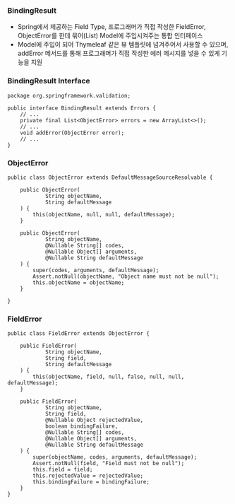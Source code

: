 ### BindingResult

- Spring에서 제공하는 Field Type, 프로그래머가 직접 작성한 FieldError, ObjectError를 한데 묶어(List) Model에 주입시켜주는 통합 인터페이스
- Model에 주입이 되어 Thymeleaf 같은 뷰 템플릿에 넘겨주어서 사용할 수 있으며, addError 메서드를 통해 프로그래머가 직접 작성한 에러 메시지를 넣을 수 있게 기능을 지원

### BindingResult Interface

```
package org.springframework.validation;

public interface BindingResult extends Errors {
    // ...
    private final List<ObjectError> errors = new ArrayList<>();
    // ...
    void addError(ObjectError error);
    // ...
}
```

### ObjectError

```
public class ObjectError extends DefaultMessageSourceResolvable {

    public ObjectError(
            String objectName, 
            String defaultMessage
    ) {
        this(objectName, null, null, defaultMessage);
    }

    public ObjectError(
            String objectName, 
            @Nullable String[] codes, 
            @Nullable Object[] arguments, 
            @Nullable String defaultMessage
    ) {
        super(codes, arguments, defaultMessage);
        Assert.notNull(objectName, "Object name must not be null");
        this.objectName = objectName;
    }

}
```

### FieldError

```
public class FieldError extends ObjectError {

    public FieldError(
            String objectName, 
            String field, 
            String defaultMessage
    ) {
        this(objectName, field, null, false, null, null, defaultMessage);
    }

    public FieldError(
            String objectName, 
            String field, 
            @Nullable Object rejectedValue, 
            boolean bindingFailure,
            @Nullable String[] codes, 
            @Nullable Object[] arguments, 
            @Nullable String defaultMessage
    ) {
        super(objectName, codes, arguments, defaultMessage);
        Assert.notNull(field, "Field must not be null");
        this.field = field;
        this.rejectedValue = rejectedValue;
        this.bindingFailure = bindingFailure;
    }
}
```
